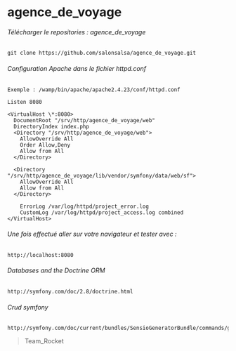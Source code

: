 agence_de_voyage
================

###### Télécharger le repositories : *agence_de_voyage*

    git clone https://github.com/salonsalsa/agence_de_voyage.git

###### Configuration Apache dans le fichier httpd.conf
    Exemple : /wamp/bin/apache/apache2.4.23/conf/httpd.conf

    Listen 8080

    <VirtualHost \*:8080>
      DocumentRoot "/srv/http/agence_de_voyage/web"
      DirectoryIndex index.php
      <Directory "/srv/http/agence_de_voyage/web">
        AllowOverride All
        Order Allow,Deny
        Allow from All
      </Directory>

      <Directory "/srv/http/agence_de_voyage/lib/vendor/symfony/data/web/sf">
        AllowOverride All
        Allow from All
      </Directory>

        ErrorLog /var/log/httpd/project_error.log
        CustomLog /var/log/httpd/project_access.log combined
    </VirtualHost>


###### Une fois effectué aller sur votre navigateur et tester avec :
    http://localhost:8080

###### Databases and the Doctrine ORM

    http://symfony.com/doc/2.8/doctrine.html

###### Crud symfony
    http://symfony.com/doc/current/bundles/SensioGeneratorBundle/commands/generate_doctrine_crud.html


> Team_Rocket
